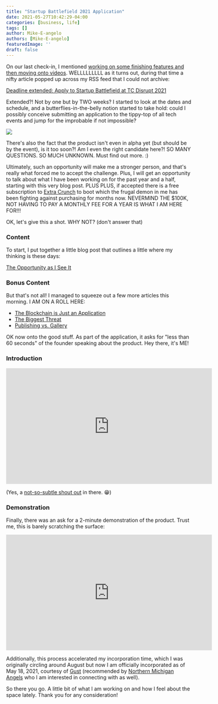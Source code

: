 ```yaml
---
title: "Startup Battlefield 2021 Application"
date: 2021-05-27T10:42:29-04:00
categories: [business, life]
tags: []
author: Mike-E-angelo
authors: [Mike-E-angelo]
featuredImage: ''
draft: false
---
```


On our last check-in, I mentioned [working on some finishing features and then moving onto videos](/2021/05/may-2021-status-update/).  WELLLLLLLLL as it turns out, during that time a nifty article popped up across my RSS feed that I could not archive: 

[Deadline extended: Apply to Startup Battlefield at TC Disrupt 2021](https://techcrunch.com/2021/05/14/deadline-extended-apply-to-startup-battlefield-at-tc-disrupt-2021/)

Extended?!  Not by one but by TWO weeks?  I started to look at the dates and schedule, and a butterflies-in-the-belly notion started to take hold: could I possibly conceive submitting an application to the tippy-top of all tech events and jump for the improbable if not impossible?

![](https://media3.giphy.com/media/XWwIzh5GIWWf6/giphy.gif?cid=ecf05e47rfzcr28y5ync4a8ach2mhlcn4eer94xb0xw6e0mv&rid=giphy.gif&ct=g)

There's also the fact that the product isn't even in alpha yet (but should be by the event), is it too soon?!  Am I even the right candidate here?!  SO MANY QUESTIONS.  SO MUCH UNKNOWN.  Must find out more. :)

Ultimately, such an opportunity will make me a stronger person, and that's really what forced me to accept the challenge.  Plus, I will get an opportunity to talk about what I have been working on for the past year and a half, starting with this very blog post. PLUS PLUS, if accepted there is a free subscription to [Extra Crunch](https://techcrunch.com/extracrunch/) to boot which the frugal demon in me has been fighting against purchasing for months now.  NEVERMIND THE $100K, NOT HAVING TO PAY A MONTHLY FEE FOR A YEAR IS WHAT I AM HERE FOR!!!

OK, let's give this a shot. WHY NOT? (don't answer that)

### Content

To start, I put together a little blog post that outlines a little where my thinking is these days:

[The Opportunity as I See It](/2021/05/the-opportunity-as-i-see-it/)

### Bonus Content

But that's not all!  I managed to squeeze out a few more articles this morning.  I AM ON A ROLL HERE:

- [The Blockchain is Just an Application](https://blog.starbeam.one/2021/05/the-blockchain-is-just-an-application/)
- [The Biggest Threat](https://blog.starbeam.one/2021/05/the-biggest-threat/)
- [Publishing vs. Gallery](https://blog.starbeam.one/2021/05/publishing-vs-gallery/)

OK now onto the good stuff.  As part of the application, it asks for "less than 60 seconds" of the founder speaking about the product.  Hey there, it's ME!

### Introduction

<iframe width="560" height="315"
src="https://www.youtube.com/embed/OyGdb2clDek" 
frameborder="0" 
allow="accelerometer; autoplay; encrypted-media; gyroscope; picture-in-picture" 
allowfullscreen></iframe>


(Yes, a [not-so-subtle shout out](https://youtu.be/B8C5sjjhsso) in there. 😁)

### Demonstration

Finally, there was an ask for a 2-minute demonstration of the product.  Trust me, this is barely scratching the surface:

<iframe width="560" height="315"
src="https://www.youtube.com/embed/YI0U8wJSqfU" 
frameborder="0" 
allow="accelerometer; autoplay; encrypted-media; gyroscope; picture-in-picture" 
allowfullscreen></iframe>


Additionally, this process accelerated my incorporation time, which I was originally circling around August but now I am officially incorporated as of May 18, 2021, courtesy of [Gust](https://gust.com/launch?partner_code=60a3de47e89d960004e4ee18) (recommended by [Northern Michigan Angels](https://www.northernmichiganangels.com/) who I am interested in connecting with as well).

So there you go.  A little bit of what I am working on and how I feel about the space lately.  Thank you for any consideration!
